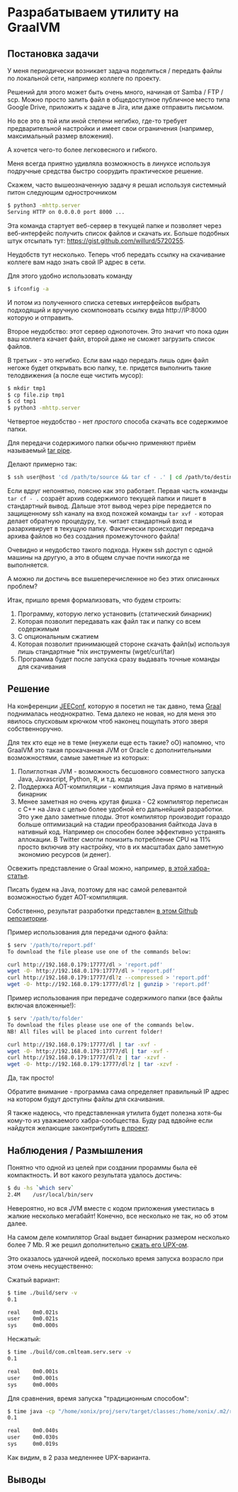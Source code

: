 
# Разрабатываем утилиту на GraalVM

## Постановка задачи

У меня периодически возникает задача поделиться / передать файлы по локальной сети, 
например коллеге по проекту.

Решений для этого может быть очень много, начиная от Samba / FTP / scp. Можно просто 
залить файл в общедоступное публичное место типа Google Drive, приложить к задаче в Jira, или даже отправить письмом.

Но все это в той или иной степени негибко, где-то требует предварительной настройки и имеет 
свои ограничения (например, максимальный размер вложения).

А хочется чего-то более легковесного и гибкого.

Меня всегда приятно удивляла возможность в линуксе используя подручные средства 
быстро соорудить практическое решение.

Скажем, часто вышеозначенную задачу я решал используя системный питон следующим однострочником

```bash
$ python3 -mhttp.server
Serving HTTP on 0.0.0.0 port 8000 ...
```

Эта команда стартует веб-сервер в текущей папке и позволяет через веб-интерфейс получить список файлов и скачать их.
Больше подобных штук отсыпать тут: https://gist.github.com/willurd/5720255. 

Неудобств тут несколько. Теперь чтоб передать ссылку на скачивание коллеге вам надо знать свой IP адрес в сети.

Для этого удобно использовать команду

```bash
$ ifconfig -a 
``` 
И потом из полученного списка сетевых интерфейсов выбрать подходящий и вручную скомпоновать ссылку вида http://IP:8000 
которую и отправить.

Второе неудобство: этот сервер однопоточен. Это значит что пока один ваш коллега качает файл, второй даже не сможет
загрузить список файлов.

В третьих - это негибко. Если вам надо передать лишь один файл негоже будет открывать всю папку, т.е. придется выполнить
такие телодвижения (а после еще чистить мусор):

```bash
$ mkdir tmp1
$ cp file.zip tmp1
$ cd tmp1
$ python3 -mhttp.server

```

Четвертое неудобство - нет _простого_ способа скачать все содержимое папки.

Для передачи содержимого папки обычно применяют приём называемый [tar pipe](https://docstore.mik.ua/orelly/unix3/upt/ch10_13.htm).

Делают примерно так:
```bash
$ ssh user@host 'cd /path/to/source && tar cf - .' | cd /path/to/destination && tar xvf -
```

Если вдруг непонятно, поясню как это работает. 
Первая часть команды `tar cf - .` созраёт архив содержимого текущей папки и пишет в стандартный
вывод. Дальше этот вывод через pipe передается по защищенному ssh каналу на вход похожей команды `tar xvf -` которая 
делает обратную процедуру, т.е. читает стандартный вход и разархивирует в текущую папку.
Фактически происходит передача архива файлов но без создания промежуточного файла! 

Очевидно и неудобство такого подхода. Нужен ssh доступ с одной машины на другую, а это в общем случае почти никогда не выполняется. 

А можно ли достичь все вышеперечисленное но без этих описанных проблем?

Итак, пришло время формализовать, что будем строить:
1. Программу, которую легко установить (статический бинарник)
1. Которая позволит передавать как файл так и папку со всем содержимым
1. С опциональным сжатием
1. Которая позволит принимающей стороне скачать файл(ы) используя лишь стандартные *nix инструменты (wget/curl/tar)
1. Программа будет после запуска сразу выдавать точные команды для скачивания

## Решение

На конференции [JEEConf](https://jeeconf.com/), которую я посетил не так давно, тема [Graal](https://www.graalvm.org/) 
поднималась неоднократно. Тема далеко не новая, но для меня это явилось спусковым крючком чтоб наконец пощупать этого зверя
собственноручно. 

Для тех кто еще не в теме (неужели еще есть такие? oO) напомню, что GraalVM это такая 
прокачанная JVM от Oracle с дополнительными возможностями, самые заметные из которых:
1. Полиглотная JVM - возможность бесшовного совместного запуска Java, Javascript, Python, R, и т.д. кода
1. Поддержка AOT-компиляции - компиляция Java прямо в нативный бинарник
1. Менее заметная но очень крутая фишка - C2 компилятор переписан с C++ на Java с целью более удобной его дальнейшей 
разработки. Это уже дало заметные плоды. Этот компилятор производит гораздо больше оптимизаций на стадии преобразования 
байткода Java в нативный код. Например он способен более эффективно устранять аллокации. В Twitter смогли понизить 
потребление CPU на 11% просто включив эту настройку, что в их масштабах дало заметную экономию ресурсов (и денег).

Освежить представление о Graal можно, например, [в этой хабра-статье](https://habr.com/ru/company/haulmont/blog/433432/).

Писать будем на Java, поэтому для нас самой релевантой возможностью будет AOT-компиляция.

Собственно, результат разработки представлен [в этом Github репозитории](https://github.com/xonixx/serv).

Пример использования для передачи одного файла:

```bash
$ serv '/path/to/report.pdf' 
To download the file please use one of the commands below: 

curl http://192.168.0.179:17777/dl > 'report.pdf'
wget -O- http://192.168.0.179:17777/dl > 'report.pdf'
curl http://192.168.0.179:17777/dl?z --compressed > 'report.pdf'
wget -O- http://192.168.0.179:17777/dl?z | gunzip > 'report.pdf'
```

Пример использования при передаче содержимого папки (все файлы включая вложенные!):

```bash
$ serv '/path/to/folder' 
To download the files please use one of the commands below. 
NB! All files will be placed into current folder!

curl http://192.168.0.179:17777/dl | tar -xvf -
wget -O- http://192.168.0.179:17777/dl | tar -xvf -
curl http://192.168.0.179:17777/dl?z | tar -xzvf -
wget -O- http://192.168.0.179:17777/dl?z | tar -xzvf -
```

Да, так просто!

Обратите внимание - программа сама определяет правильный IP адрес на котором будут доступны файлы для скачивания.

Я также надеюсь, что представленная утилита будет полезна хотя-бы кому-то из уважаемого хабра-сообщества.
Буду рад вдвойне если найдутся желающие законтрибутить [в проект](https://github.com/xonixx/serv).

## Наблюдения / Размышления

Понятно что одной из целей при создании прораммы была её компактность. И вот какого результата удалось достичь: 

```bash
$ du -hs `which serv`
2.4M	/usr/local/bin/serv 
```

Невероятно, но вся JVM вместе с кодом приложения уместилась в жалкие несколько мегабайт! 
Конечно, все несколько не так, но об этом далее.

На самом деле компилятор Graal выдает бинарник размером несколько более 7 Mb. Я же решил дополнительно [сжать его UPX-ом](https://github.com/upx/upx).

Это оказалось удачной идеей, посколько время запуска возрасло при этом очень несущественно:

Сжатый вариант:
```bash
$ time ./build/serv -v
0.1

real    0m0.021s
user    0m0.021s
sys     0m0.000s

```

Несжатый:
```bash
$ time ./build/com.cmlteam.serv.serv -v
0.1

real    0m0.001s
user    0m0.001s
sys     0m0.000s
```

Для сравнения, время запуска "традиционным способом":
```bash
$ time java -cp "/home/xonix/proj/serv/target/classes:/home/xonix/.m2/repository/commons-cli/commons-cli/1.4/commons-cli-1.4.jar:/home/xonix/.m2/repository/org/apache/commons/commons-compress/1.18/commons-compress-1.18.jar" com.cmlteam.serv.Serv -v
0.1

real    0m0.040s
user    0m0.030s
sys     0m0.019s
```

Как видим, в 2 раза медленнее UPX-варианта.


## Выводы